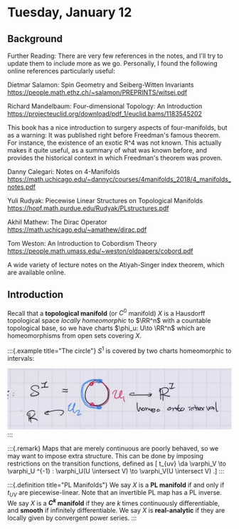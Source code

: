 # Tuesday, January 12

## Background

Further Reading: There are very few references in the notes, and I'll try to update them to include more as we go. Personally, I found the following online references particularly useful: 

Dietmar Salamon: Spin Geometry and Seiberg-Witten Invariants
https://people.math.ethz.ch/~salamon/PREPRINTS/witsei.pdf

Richard Mandelbaum: Four-dimensional Topology: An Introduction
https://projecteuclid.org/download/pdf_1/euclid.bams/1183545202

This book has a nice introduction to surgery aspects of four-manifolds, but as a warning: It was published right before Freedman's famous theorem. For instance, the existence of an exotic R^4 was not known. This actually makes it quite useful, as a summary of what was known before, and provides the historical context in which Freedman's theorem was proven.

Danny Calegari: Notes on 4-Manifolds
https://math.uchicago.edu/~dannyc/courses/4manifolds_2018/4_manifolds_notes.pdf

Yuli Rudyak: Piecewise Linear Structures on Topological Manifolds
https://hopf.math.purdue.edu/Rudyak/PLstructures.pdf

Akhil Mathew: The Dirac Operator
https://math.uchicago.edu/~amathew/dirac.pdf

Tom Weston: An Introduction to Cobordism Theory
https://people.math.umass.edu/~weston/oldpapers/cobord.pdf

A wide variety of lecture notes on the Atiyah-Singer index theorem, which are available online.

## Introduction

Recall that a **topological manifold** (or $C^0$ manifold) $X$ is a Hausdorff topological space *locally homeomorphic* to $\RR^n$ with a countable topological base, so we have charts $\phi_u: U\to \RR^n$ which are homeomorphisms from open sets covering $X$.


:::{.example title="The circle"}
$S^1$ is covered by two charts homeomorphic to intervals:

![image_2021-01-13-14-02-19](figures/image_2021-01-13-14-02-19.png)
:::


:::{.remark}
Maps that are merely continuous are poorly behaved, so we may want to impose extra structure.
This can be done by imposing restrictions on the transition functions, defined as 
\[
t_{uv} \da \varphi_V \to \varphi_U ^{-1} : \varphi_U(U \intersect V) \to \varphi_V(U \intersect V)
.\]
:::


:::{.definition title="PL Manifolds"}
We say $X$ is a **PL manifold** if and only if $t_{UV}$ are piecewise-linear.
Note that an invertible PL map has a PL inverse.
We say $X$ is a **$C^k$ manifold** if they are $k$ times continuously differentiable, and **smooth** if infinitely differentiable.
We say $X$ is **real-analytic** if they are locally given by convergent power series.
:::



